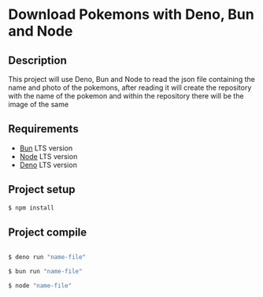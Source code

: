 # Download Pokemons with Deno, Bun and Node


## Description

This project will use Deno, Bun and Node to read the json file containing the name and photo of the pokemons, after reading it will create the repository with the name of the pokemon and within the repository there will be the image of the same

## Requirements
- [Bun](https://bun.sh/docs/installation) LTS version
- [Node](https://nodejs.org/en) LTS version
- [Deno](https://docs.deno.com/runtime/manual/getting_started/installation) LTS version

## Project setup
```bash
$ npm install
```

## Project compile
```bash

$ deno run "name-file"

$ bun run "name-file"

$ node "name-file"
```
